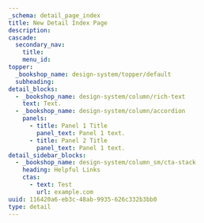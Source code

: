 ```yaml
---
_schema: detail_page_index
title: New Detail Index Page
description:
cascade:
  secondary_nav:
    title:
    menu_id:
topper:
  _bookshop_name: design-system/topper/default
  subheading:
detail_blocks:
  - _bookshop_name: design-system/column/rich-text
    text: Text.
  - _bookshop_name: design-system/column/accordion
    panels:
      - title: Panel 1 Title
        panel_text: Panel 1 text.
      - title: Panel 2 Title
        panel_text: Panel 1 text.
detail_sidebar_blocks:
  - _bookshop_name: design-system/column_sm/cta-stack
    heading: Helpful Links
    ctas:
      - text: Test
        url: example.com
uuid: 116420a6-eb3c-48ab-9935-626c332b3bb0
type: detail
---
```

